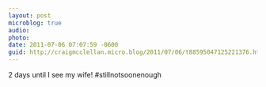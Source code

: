 ```yaml
---
layout: post
microblog: true
audio: 
photo: 
date: 2011-07-06 07:07:59 -0600
guid: http://craigmcclellan.micro.blog/2011/07/06/t88595047125221376.html
---
```

2 days until I see my wife! #stillnotsoonenough
